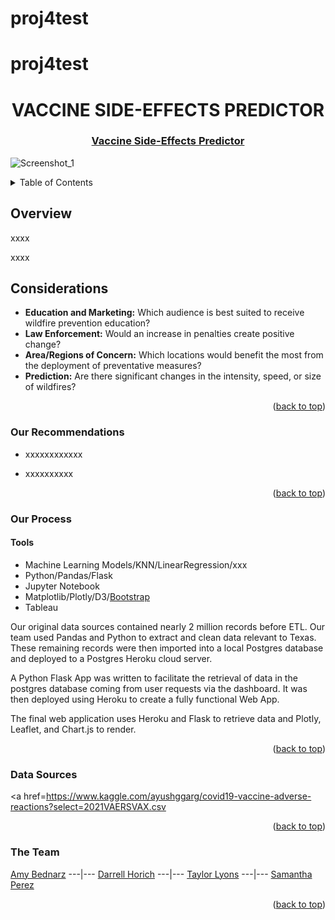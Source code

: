 # proj4test

# proj4test

<div id="top"></div>
<div align="center">
  
# VACCINE SIDE-EFFECTS PREDICTOR
### [Vaccine Side-Effects Predictor](https://dashboard.heroku.com/apps/utsaproject-4)
  
</div>

![Screenshot_1](https://user-images.githubusercontent.com/82190357/145136302-42974b9e-f8c7-43c9-9265-f7abf30b5730.png)

<!-- TABLE OF CONTENTS -->
<details>
  <summary>Table of Contents</summary>
  <ol>
    <li>
      <a href="#Overview">About The Project</a></li>
      <ul>
        <li><a href="#Considerations">Considerations</a></li>
      </ul>
    </li>
  <li><a href="#Our-Recommendations">Recommendations</a></li>
    <li><a href="#Process">Process</a></li>
      <ul>
         <li><a href="#Tools">Tools</a></li>
      </ul>
    <li><a href="#Data-Sources">Data Sources</a></li>
    <li><a href="#Team">Team</a></li>
  </ol>
</details>

## Overview

xxxx

xxxx 

## Considerations
- **Education and Marketing:** Which audience is best suited to receive wildfire prevention education?
- **Law Enforcement:** Would an increase in penalties create positive change?
- **Area/Regions of Concern:** Which locations would benefit the most from the deployment of preventative measures?
- **Prediction:** Are there significant changes in the intensity, speed, or size of wildfires?

<p align="right">(<a href="#top">back to top</a>)</p>


### Our Recommendations
- xxxxxxxxxxxx

- xxxxxxxxxx

<p align="right">(<a href="#top">back to top</a>)</p>

### Our Process

#### Tools
- Machine Learning Models/KNN/LinearRegression/xxx
- Python/Pandas/Flask
- Jupyter Notebook
- Matplotlib/Plotly/D3/[Bootstrap](https://getbootstrap.com)
- Tableau

Our original data sources contained nearly 2 million records before ETL. Our team used Pandas and Python to extract and clean data relevant to Texas. These remaining records were then imported into a local Postgres database and deployed to a Postgres Heroku cloud server. 

A Python Flask App was written to facilitate the retrieval of data in the postgres database coming from user requests via the dashboard. It was then deployed using Heroku to create a fully functional Web App.  

The final web application uses Heroku and Flask to retrieve data and Plotly, Leaflet, and Chart.js to render. 

<p align="right">(<a href="#top">back to top</a>)</p>

### Data Sources
 
<a href=https://www.kaggle.com/ayushggarg/covid19-vaccine-adverse-reactions?select=2021VAERSVAX.csv</a>
<br>

<p align="right">(<a href="#top">back to top</a>)</p>
  
### The Team
[Amy Bednarz](https://github.com/abednarz210) ---|--- [Darrell Horich](https://github.com/D11eleven) ---|--- [Taylor Lyons](https://github.com/taylorsyde) ---|--- [Samantha Perez](https://github.com/Sjenn257)
  
<p align="right">(<a href="#top">back to top</a>)</p>
